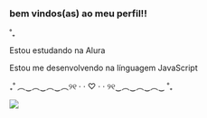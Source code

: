 ### bem vindos(as) ao meu perfil!!

 ˚₊


Estou estudando na Alura 

Estou me desenvolvendo na línguagem JavaScript

₊˚ ︵‿︵‿︵‿︵୨୧ · · ♡ · · ୨୧‿︵‿︵‿︵‿ ˚₊


![](https://media1.tenor.com/m/1hmlgsc3tb8AAAAC/robin-robin-hsr.gif)
